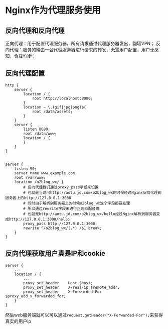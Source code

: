 # Nginx作为代理服务使用

## 反向代理和反向代理

正向代理：用于配置代理服务器，所有请求通过代理服务器发出，翻墙VPN；
反向代理：服务的端由一台代理服务器进行请求的转发，无需用户配置，用户无感知，负载均衡；

## 反向代理配置

``` nginx
http {
    server {
        location / {
            root http://localhost:8080;
        }
        location ~ \.(gif|jpg|png)${
            root /data/assets;
        }
    }
    server {
        listen 8080;
        root /data/www;
        location / {
        }
    }
}


server {
    listen 90;
    server_name www.example.com;
    root /var/www;
    location /o2blog_wx/ {
        # 反向代理我们通过proxy_pass字段来设置
        # 也就是当访问http://aotu.jd.com/o2blog_wx的时候经过Nginx反向代理到服务器上的http://127.0.0.1:3000
        # 同时由于解析到服务器上的时候o2blog_wx这个字段都要处理
        # 所以通过rewrite字段来进行正则匹配替换
        # 也就是http://aotu.jd.com/o2blog_wx/hello经过Nginx解析到服务器变成http://127.0.0.1:3000/hello
        proxy_pass http://127.0.0.1:3000;
        rewrite ^/o2blog_wx/(.*) /$1 break;
    }
}
```

## 反向代理获取用户真是IP和cookie

``` nginx
server {
    ...
    location / {
        ...
        proxy_set_header    Host $host;
        proxy_set_header    X-real-ip $remote_addr;
        proxy_set_header    X-Forwarded-For $proxy_add_x_forwarded_for;
    }
}
```

然后web服务端就可以可以通过`request.getHeader("X-Forwarded-For");`来获得真实的用户ip
